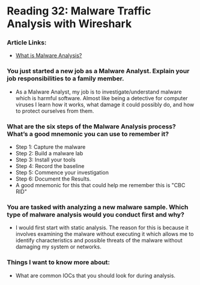 # Reading 32: Malware Traffic Analysis with Wireshark

### Article Links: 
- [What is Malware Analysis?](https://www.toolbox.com/security/data-security/articles/what-is-malware-analysis-definition-types-stages-best-practices/)

### You just started a new job as a Malware Analyst. Explain your job responsibilities to a family member.
- As a Malware Analyst, my job is to investigate/understand malware which is harmful software. Almost like being a detective for computer viruses I learn how it works, what damage it could possibly do, and how to protect ourselves from them. 
### What are the six steps of the Malware Analysis process? What’s a good mnemonic you can use to remember it?
- Step 1: Capture the malware
- Step 2: Build a malware lab
- Step 3: Install your tools 
- Step 4: Record the baseline
- Step 5: Commence your investigation
- Step 6: Document the Results. 
- A good mnemonic for this that could help me remember this is "CBC RID" 
### You are tasked with analyzing a new malware sample. Which type of malware analysis would you conduct first and why?
- I would first start with static analysis. The reason for this is because it involves examining the malware without executing it which allows me to identify characteristics and possible threats of the malware without damaging my system or networks. 

### Things I want to know more about: 
- What are common IOCs that you should look for during analysis. 
